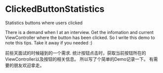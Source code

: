 # ClickedButtonStatistics
Statistics buttons where users clicked

There is a demand when I at an interview.
Get the infomation and current ViewController where the button has been clicked.
So I write this demo to note this tips.
Take it away if you needed :)

前些天面试的时候碰到的一个需求.
统计按钮点击时，获取当前按钮所在的ViewController以及按钮的相关信息。
所以写了个简单的Demo记录一下。
有需要的朋友欢迎拿走。
